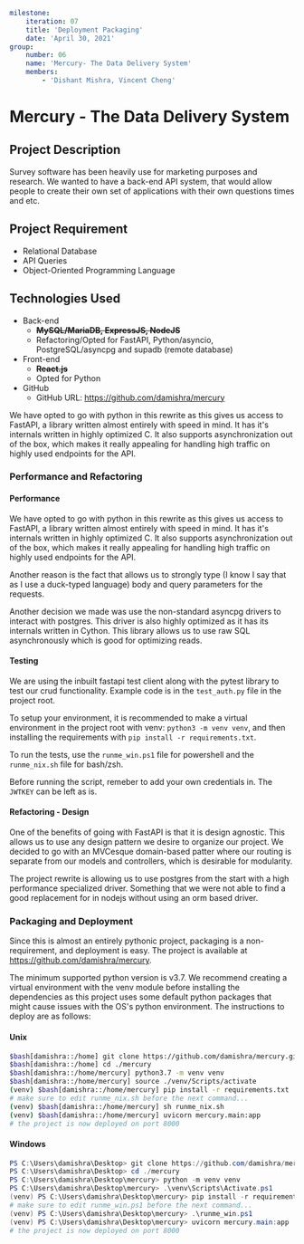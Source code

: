 ```yaml
milestone:
    iteration: 07
    title: 'Deployment Packaging'
    date: 'April 30, 2021'
group:
    number: 06
    name: 'Mercury- The Data Delivery System'
    members:
        - 'Dishant Mishra, Vincent Cheng'
```

# Mercury - The Data Delivery System
## Project Description
Survey software has been heavily use for marketing purposes and research. We wanted to have a back-end API system, that would allow people to create their own set of applications with their own questions times and etc.

## Project Requirement

-   Relational Database
-   API Queries
-   Object-Oriented Programming Language

## Technologies Used

-   Back-end
    -   ~~**MySQL/MariaDB, ExpressJS, NodeJS**~~
    -   Refactoring/Opted for FastAPI, Python/asyncio, PostgreSQL/asyncpg and supadb (remote database)
-   Front-end
    -   ~~**React.js**~~
    -   Opted for Python
-   GitHub
    -   GitHub URL: https://github.com/damishra/mercury

We have opted to go with python in this rewrite as this gives us access to
FastAPI, a library written almost entirely with speed in mind. It has it's
internals written in highly optimized C. It also supports asynchronization out
of the box, which makes it really appealing for handling high traffic on highly
used endpoints for the API.

### Performance and Refactoring

#### Performance

We have opted to go with python in this rewrite as this gives us access to
FastAPI, a library written almost entirely with speed in mind. It has it's
internals written in highly optimized C. It also supports asynchronization out
of the box, which makes it really appealing for handling high traffic on highly
used endpoints for the API.

Another reason is the fact that allows us to strongly type (I know I say that as
I use a duck-typed language) body and query parameters for the requests.

Another decision we made was use the non-standard asyncpg drivers to interact
with postgres. This driver is also highly optimized as it has its internals
written in Cython. This library allows us to use raw SQL asynchronously which is
good for optimizing reads.

#### Testing

We are using the inbuilt fastapi test client along with the pytest library to
test our crud functionality. Example code is in the `test_auth.py` file in the
project root.

To setup your environment, it is recommended to make a virtual environment in
the project root with venv: `python3 -m venv venv`, and then installing the
requirements with `pip install -r requirements.txt`.

To run the tests, use the `runme_win.ps1` file for powershell and the
`runme_nix.sh` file for bash/zsh.

Before running the script, remeber to add your own credentials in. The `JWTKEY`
can be left as is.

#### Refactoring - Design

One of the benefits of going with FastAPI is that it is design agnostic. This
allows us to use any design pattern we desire to organize our project. We
decided to go with an MVCesque domain-based patter where our routing is separate
from our models and controllers, which is desirable for modularity.

The project rewrite is allowing us to use postgres from the start with a high
performance specialized driver. Something that we were not able to find a good
replacement for in nodejs without using an orm based driver.


### Packaging and Deployment

Since this is almost an entirely pythonic project, packaging is a
non-requirement, and deployment is easy. The project is available at
<https://github.com/damishra/mercury>.

The minimum supported python version is v3.7. We recommend creating a virtual
environment with the venv module before installing the dependencies as this
project uses some default python packages that might cause issues with the OS's
python environment. The instructions to deploy are as follows:

#### Unix

```bash
$bash[damishra::/home] git clone https://github.com/damishra/mercury.git
$bash[damishra::/home] cd ./mercury
$bash[damishra::/home/mercury] python3.7 -m venv venv
$bash[damishra::/home/mercury] source ./venv/Scripts/activate
(venv) $bash[damishra::/home/mercury] pip install -r requirements.txt
# make sure to edit runme_nix.sh before the next command...
(venv) $bash[damishra::/home/mercury] sh runme_nix.sh
(venv) $bash[damishra::/home/mercury] uvicorn mercury.main:app
# the project is now deployed on port 8000
```

#### Windows

```powershell
PS C:\Users\damishra\Desktop> git clone https://github.com/damishra/mercury.git
PS C:\Users\damishra\Desktop> cd ./mercury
PS C:\Users\damishra\Desktop\mercury> python -m venv venv
PS C:\Users\damishra\Desktop\mercury> .\venv\Scripts\Activate.ps1
(venv) PS C:\Users\damishra\Desktop\mercury> pip install -r requirements.txt
# make sure to edit runme_win.ps1 before the next command...
(venv) PS C:\Users\damishra\Desktop\mercury> .\runme_win.ps1
(venv) PS C:\Users\damishra\Desktop\mercury> uvicorn mercury.main:app
# the project is now deployed on port 8000
```